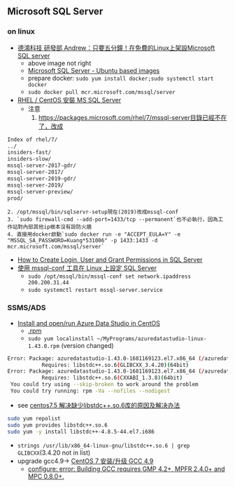 

## Microsoft SQL Server

### on linux

- [德鴻科技 研發部 Andrew：只要五分鐘！在免費的Linux上架設Microsoft SQL server](https://www.grandsys.com.tw/news/rd/895-microsoft-sql-server-on-linux)
  - above image not right
  - [Microsoft SQL Server - Ubuntu based images](https://hub.docker.com/_/microsoft-mssql-server)
  - prepare docker: `sudo yum install docker;sudo systemctl start docker`
  - `sudo docker pull mcr.microsoft.com/mssql/server`
- [RHEL / CentOS 安裝 MS SQL Server](https://www.ltsplus.com/linux/rhel-centos-安裝-ms-sql-server)
  - 注意
    1. https://packages.microsoft.com/rhel/7/mssql-server目錄已經不在了，改成

```bash
Index of rhel/7/
../
insiders-fast/                                                                                      
insiders-slow/                                                                                      
mssql-server-2017-gdr/                                                                              
mssql-server-2017/                                                                                  
mssql-server-2019-gdr/                                                                              
mssql-server-2019/                                                                                  
mssql-server-preview/                                                                               
prod/     
```

    2. /opt/mssql/bin/sqlservr-setup現在(2019)改成mssql-conf
    3. `sudo firewall-cmd --add-port=1433/tcp --permanent`也不必執行，因為工作站對內部其他ip根本沒有設防火牆
    4. 直接用docker啟動`sudo docker run -e "ACCEPT_EULA=Y" -e "MSSQL_SA_PASSWORD=Kuang*531006" -p 1433:1433 -d mcr.microsoft.com/mssql/server`

- [How to Create Login, User and Grant Permissions in SQL Server](https://www.guru99.com/sql-server-create-user.html)
- [使用 mssql-conf 工具在 Linux 上設定 SQL Server](https://learn.microsoft.com/zh-tw/sql/linux/sql-server-linux-configure-mssql-conf?view=sql-server-ver16)
  - `sudo /opt/mssql/bin/mssql-conf set network.ipaddress 200.200.31.44`
  - `sudo systemctl restart mssql-server.service`

### SSMS/ADS

- [Install and open/run Azure Data Studio in CentOS](https://mssqltrek.com/2020/06/15/install-and-open-run-azure-data-studio-in-centos/)
  - [.rpm](https://learn.microsoft.com/en-us/sql/azure-data-studio/download-azure-data-studio?view=sql-server-ver15&tabs=redhat-install%2Credhat-uninstall)
  - `sudo yum localinstall ~/MyPrograms/azuredatastudio-linux-1.43.0.rpm` (version changed)

```bash
Error: Package: azuredatastudio-1.43.0-1681169123.el7.x86_64 (/azuredatastudio-linux-1.43.0)
           Requires: libstdc++.so.6(GLIBCXX_3.4.20)(64bit)
Error: Package: azuredatastudio-1.43.0-1681169123.el7.x86_64 (/azuredatastudio-linux-1.43.0)
           Requires: libstdc++.so.6(CXXABI_1.3.8)(64bit)
 You could try using --skip-broken to work around the problem
 You could try running: rpm -Va --nofiles --nodigest
```
  - see [centos7.5 解决缺少libstdc++.so.6库的原因及解决办法](https://www.cnblogs.com/effortsing/p/10363921.html)

```bash
sudo yum repolist
sudo yum provides libstdc++.so.6
sudo yum -y install libstdc++-4.8.5-44.el7.i686
```

  - `strings /usr/lib/x86_64-linux-gnu/libstdc++.so.6 | grep GLIBCXX`(3.4.20 not in list)
  - upgrade gcc4.9-> [CentOS 7 安装/升级 GCC 4.9](https://blog.csdn.net/fwb330198372/article/details/99636375)
    - [configure: error: Building GCC requires GMP 4.2+, MPFR 2.4.0+ and MPC 0.8.0+.](https://www.cnblogs.com/gyfluck/p/10537436.html)